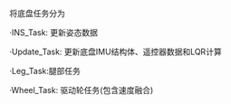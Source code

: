 将底盘任务分为

·INS_Task: 更新姿态数据

·Update_Task: 更新底盘IMU结构体、遥控器数据和LQR计算

·Leg_Task:腿部任务

·Wheel_Task: 驱动轮任务(包含速度融合)